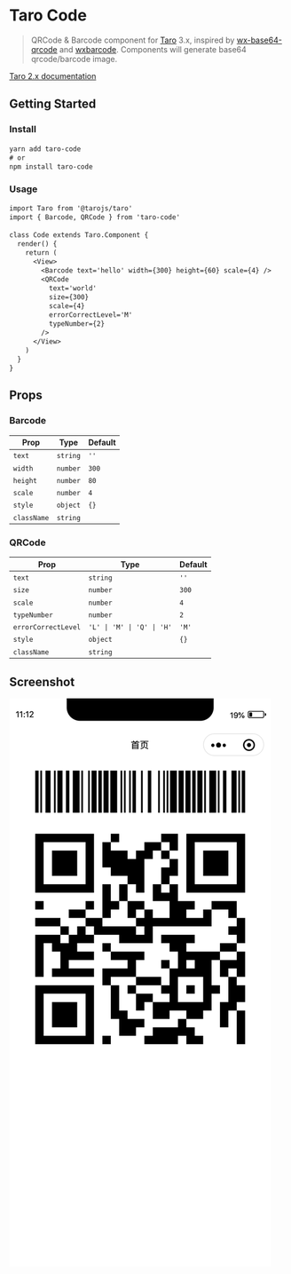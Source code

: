 # Taro Code

> QRCode & Barcode component for [Taro](https://taro.js.org) 3.x,  inspired by [wx-base64-qrcode](https://github.com/PsChina/wx-base64-qrcode) and [wxbarcode](https://github.com/alsey/wxbarcode). Components will generate base64 qrcode/barcode image.

[Taro 2.x documentation](https://github.com/Miaonster/taro-code/tree/taro-2.x)

## Getting Started

### Install

```
yarn add taro-code
# or
npm install taro-code
```

### Usage

```tsx
import Taro from '@tarojs/taro'
import { Barcode, QRCode } from 'taro-code'

class Code extends Taro.Component {
  render() {
    return (
      <View>
        <Barcode text='hello' width={300} height={60} scale={4} />
        <QRCode
          text='world'
          size={300}
          scale={4}
          errorCorrectLevel='M'
          typeNumber={2}
        />
      </View>
    )
  }
}
```

## Props

### Barcode

| Prop        | Type     | Default |
| ----------- | -------- | ------- |
| `text`      | `string` | `''`    |
| `width`     | `number` | `300`   |
| `height`    | `number` | `80`    |
| `scale`     | `number` | `4`     |
| `style`     | `object` | `{}`    |
| `className` | `string` |         |

### QRCode

| Prop                | Type                       | Default |
| ------------------- | -------------------------- | ------- |
| `text`              | `string`                   | `''`    |
| `size`              | `number`                   | `300`   |
| `scale`             | `number`                   | `4`     |
| `typeNumber`        | `number`                   | `2`     |
| `errorCorrectLevel` | `'L' \| 'M' \| 'Q' \| 'H'` | `'M'`   |
| `style`             | `object`                   | `{}`    |
| `className`         | `string`                   |         |

## Screenshot

![screenshot](./assets/screenshot.png)
